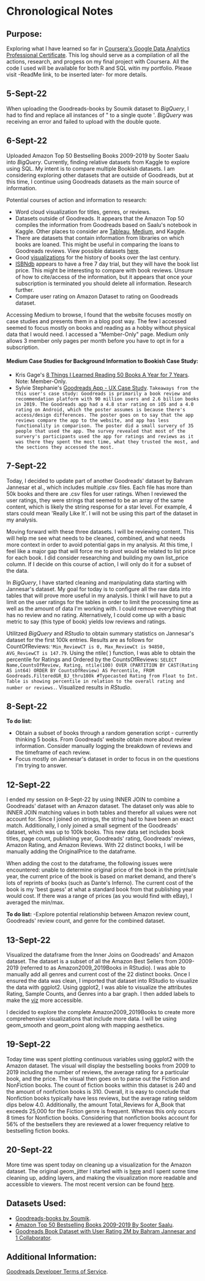 # Chronological Notes

## Purpose:
Exploring what I have learned so far in [Coursera's Google Data Analytics Professional Certificate](https://www.google.com/url?sa=t&rct=j&q=&esrc=s&source=web&cd=&cad=rja&uact=8&ved=2ahUKEwjo9ZyPyv75AhVeGzQIHaScBUIQFnoECBUQAQ&url=https%3A%2F%2Fwww.coursera.org%2Fprofessional-certificates%2Fgoogle-data-analytics&usg=AOvVaw2XvP900KPIKu1611eqZ7QH). This log should serve as a compilation of all the actions, research, and progess on my final project with Coursera. All the code I used will be available for both R and SQL witin my portfolio. Please visit -ReadMe link, to be inserted later- for more details.

## 5-Sept-22 
When uploading the Goodreads-books by Soumik dataset to *BigQuery*, I had to find and replace all instances of " to a single quote '. 
*BigQuery* was receiving an error and failed to upload with the double quote.

## 6-Sept-22
Uploaded Amazon Top 50 Bestselling Books 2009-2019 by Sooter Saalu into *BigQuery*. Currently, finding relative datasets from Kaggle to explore using SQL. My intent is to compare multiple Bookish datasets. I am considering exploring other datasets that are outside of Goodreads, but at this time, I continue using Goodreads datasets as the main source of information. 

Potential courses of action and information to research:
- Word cloud visualization for titles, genres, or reviews.
- Datasets outside of Goodreads. It appears that the Amazon Top 50 compiles the information from Goodreads based on Saalu's notebook in Kaggle. Other places to consider are [Tableau](https://public.tableau.com/app/discover), [Medium](https://medium.com/search?q=books), and Kaggle.
- There are datasets that contain information from libraries on which books are loaned. This might be useful in comparing the loans to Goodreads reviews. View possible datasets [here](https://data.world/datasets/books).
- Good [visualizations](https://ourworldindata.org/books) for the history of books over the last century.
- [ISBNdb](https://isbndb.com/) appears to have a free 7 day trial, but they will have the book list price. This might be interesting to compare with book reviews. Unsure of how to cite/access of the information, but it appears that once your subscription is terminated you should delete all information. Research further.
- Compare user rating on Amazon Dataset to rating on Goodreads dataset.

Accessing Medium to browse, I found that the website focuses mostly on case studies and presents them in a blog post way. The few I accessed seemed to focus mostly on books and reading as a hobby without physical data that I would need. I accessed a "Member-Only" page. Medium only allows 3 member only pages per month before you have to opt in for a subscription. 

#### Medium Case Studies for Background Information to Bookish Case Study:
- Kris Gage's [8 Things I Learned Reading 50 Books A Year for 7 Years](https://medium.com/@krisgage/8-things-i-learned-reading-50-books-a-year-for-7-years-cb11c4acffb1). Note: Member-Only.
- Sylvie Stephanie's [Goodreads App - UX Case Study](https://medium.com/muzli-design-inspiration/goodreads-app-ux-case-study-2e63214fc005). `Takeaways from the this user's case study: Goodreads is primarily a book review and recommendation platform with 90 million users and 2.6 billion books in 2019. The Goodreads app had a 4.8 star rating on iOS and a 4.0 rating on Android, which the poster assumes is because there's access/design differences. The poster goes on to say that the app reviews compare the app to the website, and app has less functionality in comparison. The poster did a small survery of 35 people that used the app. The survey revealed that most of the survery's participants used the app for ratings and reviews as it was there they spent the most time, what they trusted the most, and the sections they accessed the most.`

## 7-Sept-22
Today, I decided to update part of another Goodreads' dataset by Bahram Jannesar et al., which includes multiple .csv files. Each file has more than 50k books and there are .csv files for user ratings. When I reviewed the user ratings, they were strings that seemed to be an array of the same content, which is likely the string response for a star level. For example, 4 stars could mean 'Really Like It'. I will not be using this part of the dataset in my analysis.

Moving forward with these three datasets. I will be reviewing content. This will help me see what needs to be cleaned, combined, and what needs more context in order to avoid potential gaps in my analysis. At this time, I feel like a major gap that will force me to pivot would be related to list price for each book. I did consider researching and building my own list_price column. If I decide on this course of action, I will only do it for a subset of the data.

In *BigQuery*, I have started cleaning and manipulating data starting with Jannesar's dataset. My goal for today is to configure all the raw data into tables that will prove more useful in my analysis. I think I will have to put a limit on the user ratings for the tables in order to limit the processing time as well as the amount of data I'm working with. I could remove everything that has no review and no rating. Alternatively, I could come up with a basic metric to say (this type of book) yields low reviews and ratings.

Utilitzed *BigQuery* and *RStudio* to obtain summary statistics on Jannesar's dataset for the first 100k entries. Results are as follows for CountOfReviews:`'Min_ReviewCT is 0, Max_ReviewCt is 94850, AVG_ReviewCT is 147.79`. Using the ntile( ) function, I was able to obtain the percentile for Ratings and Ordered by the CountsOfReviews: `SELECT
Name,CountsOfReview, Rating, ntile(100) OVER (PARTITION BY CAST(Rating AS int64) ORDER BY CountsOfReview) AS Percentile,
FROM
Goodreads.FilteredGR_BJ_thru100k
#Typecasted Rating from Float to Int. Table is showing percentile in relation to the overall rating and number or reviews.`. Visualized results in *RStudio*. 

## 8-Sept-22
**To do list:**
- Obtain a subset of books through a random generation script - currently thinking 5 books. From Goodreads' website obtain more about review information. Consider manually logging the breakdown of reviews and the timeframe of each review.
- Focus mostly on Jannesar's dataset in order to focus in on the questions I'm trying to answer.

## 12-Sept-22
I ended my session on 8-Sept-22 by using INNER JOIN to combine a Goodreads' dataset with an Amazon dataset. The dataset only was able to INNER JOIN matching values in both tables and therefor all values were not account for. Since I joined on strings, the string had to have been an exact match. Additionally, I only joined a small segment of the Goodreads' dataset, which was up to 100k books. This new data set includes book titles, page count, publishing year, Goodreads' rating, Goodreads' reviews, Amazon Rating, and Amazon Reviews. With 22 distinct books, I will be manually adding the OriginalPrice to the dataframe.  

When adding the cost to the dataframe, the following issues were encountered: unable to determine original price of the book in the print/sale year, the current price of the book is based on market demand, and there's lots of reprints of books (such as Dante's Inferno). The current cost of the book is my 'best guess' at what a standard book from that publishing year would cost. If there was a range of prices (as you would find with eBay), I averaged the min/max.

**To do list:**
-Explore potential relationship between Amazon review count, Goodreads' review count, and genre for the combined dataset.

## 13-Sept-22
Visualized the dataframe from the Inner Joins on Goodreads' and Amazon dataset. The dataset is a subset of all the Amazon Best Sellers from 2009-2019 (referred to as Amazon2009_2019Books in RStudio). I was able to manually add all genres and current cost of the 22 distinct books. Once I ensured the data was clean, I imported that dataset into RStudio to visualize the data with ggplot2. Using ggplot2, I was able to visualize the attributes Rating, Sample Counts, and Genres into a bar graph. I then added labels to make the [viz](https://e6521897e0d44ddba8de83caa978a2bf.app.rstudio.cloud/file_show?path=%2Fcloud%2Fproject%2FDataframe+Fun%2FBookish+Portfolio%2FBar_AZGR.png) more accessible.

I decided to explore the complete Amazon2009_2019Books to create more comprehensive visualizations that include more data. I will be using geom_smooth and geom_point along with mapping aesthetics.

## 19-Sept-22
Today time was spent plotting continuous variables using ggplot2 with the Amazon dataset. The visual will display the bestselling books from 2009 to 2019 including the number of reviews, the average rating for a particular book, and the price. The visual then goes on to parse out the Fiction and NonFiction books. The count of fiction books within this dataset is 240 and the amount of nonfiction books is 310. Overall, it is easy to conclude that Nonfiction books typically have less reviews, but the average rating seldom dips below 4.0. Additionally, the amount Total_Reviews for A_Book that exceeds 25,000 for the Fiction genre is frequent. Whereas this only occurs 8 times for Nonfiction books. Considering that nonfiction books account for 56% of the bestsellers they are reviewed at a lower frequency relative to bestselling fiction books.

## 20-Sept-22
More time was spent today on cleaning up a visualization for the Amazon dataset. The original geom_jitter I started with is [here](https://e6521897e0d44ddba8de83caa978a2bf.app.rstudio.cloud/file_show?path=%2Fcloud%2Fproject%2FDataframe+Fun%2FBookish+Portfolio%2FVizs%2FYear_AZ0919.png) and I spent some time cleaning up, adding layers, and making the visualization more readable and accessible to viewers. The most recent version can be found [here](https://e6521897e0d44ddba8de83caa978a2bf.app.rstudio.cloud/file_show?path=%2Fcloud%2Fproject%2FDataframe+Fun%2FBookish+Portfolio%2FVizs%2FYear_AZ0919.4.png).

## Datasets Used:
- [Goodreads-books by Soumik](https://www.kaggle.com/datasets/jealousleopard/goodreadsbooks).
- [Amazon Top 50 Bestselling Books 2009-2019 By Sooter Saalu](https://www.kaggle.com/datasets/sootersaalu/amazon-top-50-bestselling-books-2009-2019).
- [Goodreads Book Dataset with User Rating 2M by Bahram Jannesar and 1 Collaborator](https://www.kaggle.com/datasets/bahramjannesarr/goodreads-book-datasets-10m). 

## Additional Information:
[Goodreads Developer Terms of Service](https://www.goodreads.com/api/terms). 
